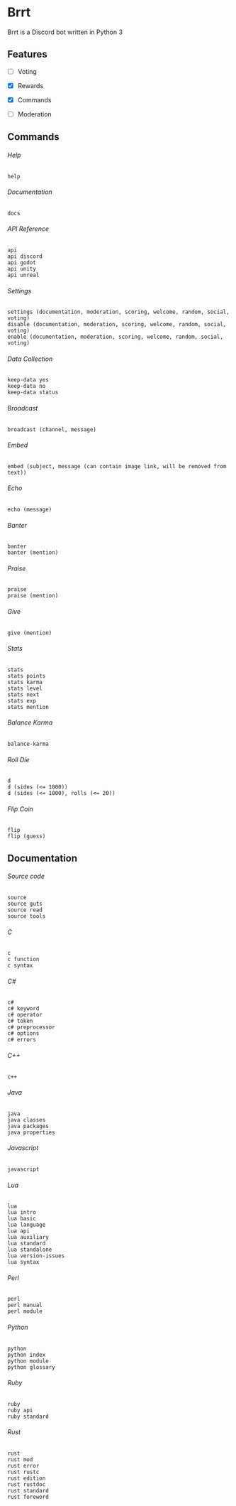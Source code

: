 # Brrt
Brrt is a Discord bot written in Python 3



## Features

- [ ] Voting
- [X] Rewards
- [X] Commands
- [ ] Moderation



## Commands

###### Help

    help

###### Documentation

    docs

###### API Reference

    api
    api discord
    api godot
    api unity
    api unreal

###### Settings

    settings (documentation, moderation, scoring, welcome, random, social, voting)
    disable (documentation, moderation, scoring, welcome, random, social, voting)
    enable (documentation, moderation, scoring, welcome, random, social, voting)

###### Data Collection

    keep-data yes
    keep-data no
    keep-data status

###### Broadcast

    broadcast (channel, message)

###### Embed

    embed (subject, message (can contain image link, will be removed from text))

###### Echo

    echo (message)

###### Banter

    banter
    banter (mention)

###### Praise

    praise
    praise (mention)

###### Give

    give (mention)

###### Stats

    stats
    stats points
    stats karma
    stats level
    stats next
    stats exp
    stats mention

###### Balance Karma

    balance-karma

###### Roll Die

    d
    d (sides (<= 1000))
    d (sides (<= 1000), rolls (<= 20))

###### Flip Coin

    flip
    flip (guess)



## Documentation

###### Source code

    source
    source guts
    source read
    source tools

###### C

    c
    c function
    c syntax

###### C#

    c#
    c# keyword
    c# operator
    c# token
    c# preprocessor
    c# options
    c# errors

###### C++

    c++

###### Java

    java
    java classes
    java packages
    java properties

###### Javascript

    javascript

###### Lua

    lua
    lua intro
    lua basic
    lua language
    lua api
    lua auxiliary
    lua standard
    lua standalone
    lua version-issues
    lua syntax

###### Perl

    perl
    perl manual
    perl module

###### Python

    python
    python index
    python module
    python glossary

###### Ruby

    ruby
    ruby api
    ruby standard

###### Rust

    rust
    rust mod
    rust error
    rust rustc
    rust edition
    rust rustdoc
    rust standard
    rust foreword
